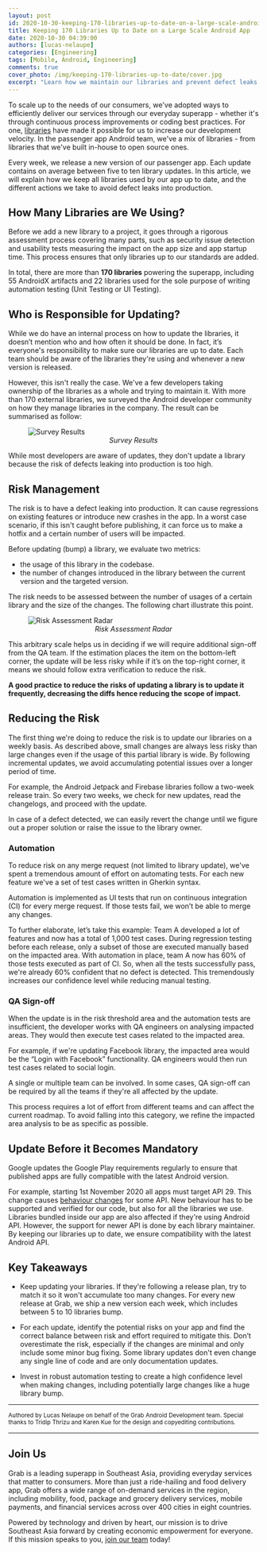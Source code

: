 ```yaml
---
layout: post
id: 2020-10-30-keeping-170-libraries-up-to-date-on-a-large-scale-android-app
title: Keeping 170 Libraries Up to Date on a Large Scale Android App
date: 2020-10-30 04:39:00
authors: [lucas-nelaupe]
categories: [Engineering]
tags: [Mobile, Android, Engineering]
comments: true
cover_photo: /img/keeping-170-libraries-up-to-date/cover.jpg
excerpt: "Learn how we maintain our libraries and prevent defect leaks in our Grab Passenger app."
---
```


To scale up to the needs of our consumers, we've adopted ways to efficiently deliver our services through our everyday superapp - whether it's through continuous process improvements or coding best practices. For one, [libraries](https://en.wikipedia.org/wiki/Library_(computing)) have made it possible for us to increase our development velocity. In the passenger app Android team, we've a mix of libraries - from libraries that we've built in-house to open source ones.

Every week, we release a new version of our passenger app. Each update contains on average between five to ten library updates. In this article, we will explain how we keep all libraries used by our app up to date, and the different actions we take to avoid defect leaks into production.

## How Many Libraries are We Using?

Before we add a new library to a project, it goes through a rigorous assessment process covering many parts, such as security issue detection and usability tests measuring the impact on the app size and app startup time. This process ensures that only libraries up to our standards are added.

In total, there are more than **170 libraries** powering the superapp, including 55 AndroidX artifacts and 22 libraries used for the sole purpose of writing automation testing (Unit Testing or UI Testing).

## Who is Responsible for Updating?

While we do have an internal process on how to update the libraries, it doesn’t mention who and how often it should be done. In fact, it’s everyone's responsibility to make sure our libraries are up to date. Each team should be aware of the libraries they're using and whenever a new version is released.

However, this isn't really the case. We've a few developers taking ownership of the libraries as a whole and trying to maintain it. With more than 170 external libraries, we surveyed the Android developer community on how they manage libraries in the company. The result can be summarised as follow:

<div class="post-image-section"><figure>
  <img src="/img/keeping-170-libraries-up-to-date/infography.png" alt="Survey Results">
  <figcaption align="middle"><i>Survey Results</i></figcaption>
</figure></div>

While most developers are aware of updates, they don't update a library because the risk of defects leaking into production is too high.

## Risk Management
The risk is to have a defect leaking into production. It can cause regressions on existing features or introduce new crashes in the app. In a worst case scenario, if this isn't caught before publishing, it can force us to make a hotfix and a certain number of users will be impacted.

Before updating (bump) a library, we evaluate two metrics:
- the usage of this library in the codebase.
- the number of changes introduced in the library between the current version and the targeted version.

The risk needs to be assessed between the number of usages of a certain library and the size of the changes. The following chart illustrate this point.

<div class="post-image-section"><figure>
  <img src="/img/keeping-170-libraries-up-to-date/radar.png" alt="Risk Assessment Radar">
  <figcaption align="middle"><i>Risk Assessment Radar</i></figcaption>
</figure></div>

This arbitrary scale helps us in deciding if we will require additional sign-off from the QA team. If the estimation places the item on the bottom-left corner, the update will be less risky while if it’s on the top-right corner, it means we should follow extra verification to reduce the risk.

**A good practice to reduce the risks of updating a library is to update it frequently, decreasing the diffs hence reducing the scope of impact.**

## Reducing the Risk

The first thing we're doing to reduce the risk is to update our libraries on a weekly basis. As described above, small changes are always less risky than large changes even if the usage of this partial library is wide. By following incremental updates, we avoid accumulating potential issues over a longer period of time.

For example, the Android Jetpack and Firebase libraries follow a two-week release train. So every two weeks, we check for new updates, read the changelogs, and proceed with the update.

In case of a defect detected, we can easily revert the change until we figure out a proper solution or raise the issue to the library owner.

### Automation ###

To reduce risk on any merge request (not limited to library update), we've spent a tremendous amount of effort on automating tests. For each new feature we've a set of test cases written in Gherkin syntax.

Automation is implemented as UI tests that run on continuous integration (CI) for every merge request. If those tests fail, we won’t be able to merge any changes.

To further elaborate, let’s take this example: Team A developed a lot of features and now has a total of 1,000 test cases. During regression testing before each release, only a subset of those are executed manually based on the impacted area. With automation in place, team A now has 60% of those tests executed as part of CI. So, when all the tests successfully pass, we're already 60% confident that no defect is detected. This tremendously increases our confidence level while reducing manual testing.

### QA Sign-off ###

When the update is in the risk threshold area and the automation tests are insufficient, the developer works with QA engineers on analysing impacted areas. They would then execute test cases related to the impacted area.

For example, if we're updating Facebook library, the impacted area would be the “Login with Facebook” functionality. QA engineers would then run test cases related to social login.

A single or multiple team can be involved. In some cases, QA sign-off can be required by all the teams if they're all affected by the update.

This process requires a lot of effort from different teams and can affect the current roadmap. To avoid falling into this category, we refine the impacted area analysis to be as specific as possible.

## Update Before it Becomes Mandatory

Google updates the Google Play requirements regularly to ensure that published apps are fully compatible with the latest Android version.

For example, starting 1st November 2020 all apps must target API 29. This change causes [behaviour changes](https://developer.android.com/about/versions/10/behavior-changes-10) for some API. New behaviour has to be supported and verified for our code, but also for all the libraries we use. Libraries bundled inside our app are also affected if they're using Android API. However, the support for newer API is done by each library maintainer. By keeping our libraries up to date, we ensure compatibility with the latest Android API.

## Key Takeaways

- Keep updating your libraries. If they're following a release plan, try to match it so it won't accumulate too many changes. For every new release at Grab, we ship a new version each week, which includes between 5 to 10 libraries bump.

- For each update, identify the potential risks on your app and find the correct balance between risk and effort required to mitigate this. Don’t overestimate the risk, especially if the changes are minimal and only include some minor bug fixing. Some library updates don't even change any single line of code and are only documentation updates.

- Invest in robust automation testing to create a high confidence level when making changes, including potentially large changes like a huge library bump.

---

<small class="credits">Authored by Lucas Nelaupe on behalf of the Grab Android Development team. Special thanks to Tridip Thrizu and Karen Kue for the design and copyediting contributions.</small>

---

## Join Us

Grab is a leading superapp in Southeast Asia, providing everyday services that matter to consumers. More than just a ride-hailing and food delivery app, Grab offers a wide range of on-demand services in the region, including mobility, food, package and grocery delivery services, mobile payments, and financial services across over 400 cities in eight countries.

Powered by technology and driven by heart, our mission is to drive Southeast Asia forward by creating economic empowerment for everyone. If this mission speaks to you, [join our team](https://grab.careers/) today! 
